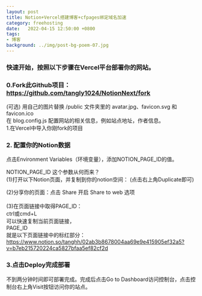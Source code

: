 ```yaml
---
layout: post
title: Notion+Vercel搭建博客+cfpages绑定域名加速
category: freehosting
date:   2022-04-15 12:50:00 +0800
tags:
- 博客
background: ../img/post-bg-poem-07.jpg
---
```



### 快速开始，按照以下步骤在Vercel平台部署你的网站。<br>
### 0.Fork此Github项目：https://github.com/tangly1024/NotionNext/fork<br>
(可选) 用自己的图片替换 /public 文件夹里的 avatar.jpg、favicon.svg 和 favicon.ico<br>
在 blog.config.js 配置网站的相关信息，例如站点地址，作者信息。<br>
1.在Vercel中导入你刚fork的项目<br>

### 2. 配置你的Notion数据<br>
点击Environment Variables（环境变量），添加NOTION_PAGE_ID的值。<br>

NOTION_PAGE_ID 这个参数从何而来？<br>
(1)打开以下Notion页面，并复制到你的notion空间： (点击右上角Duplicate即可)<br>

(2)分享你的页面：点击 Share 开启 Share to web 选项<br>
<br>
(3)在页面链接中取得PAGE_ID：<br>
ctrl或cmd+L<br>
可以快速复制当前页面链接，<br>
PAGE_ID<br>
就是以下页面链接中的标红部分：<br>
https://www.notion.so/tanghh/02ab3b8678004aa69e9e415905ef32a5?v=b7eb215720224ca5827bfaa5ef82cf2d<br>

### 3.点击Deploy完成部署<br>
不到两分钟时间即可部署完成。完成后点击Go to Dashboard访问控制台，点击控制台右上角Visit按钮访问你的站点。<br>